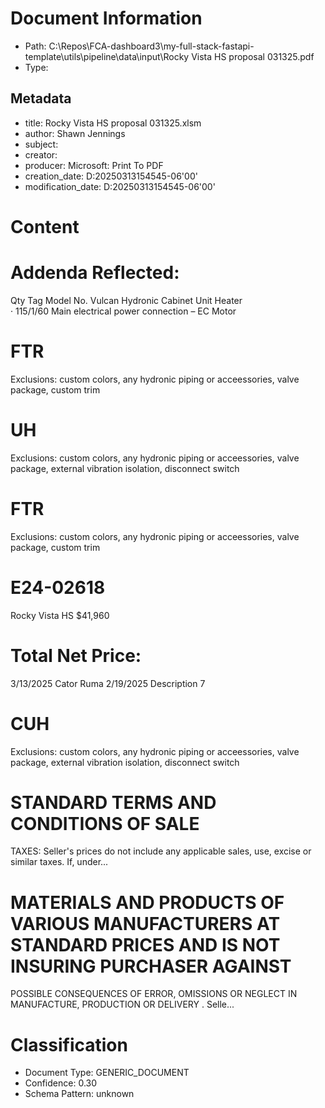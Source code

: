 # Document Information

- Path: C:\Repos\FCA-dashboard3\my-full-stack-fastapi-template\utils\pipeline\data\input\Rocky Vista HS proposal 031325.pdf
- Type: 

## Metadata

- title: Rocky Vista HS proposal 031325.xlsm
- author: Shawn Jennings
- subject: 
- creator: 
- producer: Microsoft: Print To PDF
- creation_date: D:20250313154545-06'00'
- modification_date: D:20250313154545-06'00'

# Content

# Addenda Reflected:

Qty
Tag
Model
No.
Vulcan Hydronic Cabinet Unit Heater
· 115/1/60 Main electrical power connection – EC Motor

# FTR

Exclusions: custom colors, any hydronic piping or acceessories, valve
package, custom trim

# UH

Exclusions: custom colors, any hydronic piping or acceessories, valve
package, external vibration isolation, disconnect switch

# FTR

Exclusions: custom colors, any hydronic piping or acceessories, valve
package, custom trim

# E24-02618

Rocky Vista HS
$41,960

# Total Net Price:

3/13/2025
Cator Ruma
2/19/2025
Description
7

# CUH

Exclusions: custom colors, any hydronic piping or acceessories, valve
package, external vibration isolation, disconnect switch

# STANDARD TERMS AND CONDITIONS OF SALE

TAXES:  Seller's prices do not include any applicable sales, use, excise or similar taxes. If, under...

# MATERIALS AND PRODUCTS OF VARIOUS MANUFACTURERS AT STANDARD PRICES AND IS NOT INSURING PURCHASER AGAINST

POSSIBLE CONSEQUENCES OF ERROR, OMISSIONS OR NEGLECT IN MANUFACTURE, PRODUCTION OR DELIVERY .  Selle...


# Classification

- Document Type: GENERIC_DOCUMENT
- Confidence: 0.30
- Schema Pattern: unknown

